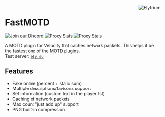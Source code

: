 <img src="https://elytrium.net/src/img/elytrium.webp" alt="Elytrium" align="right">

# FastMOTD

[![Join our Discord](https://img.shields.io/discord/775778822334709780.svg?logo=discord&label=Discord)](https://ely.su/discord)
[![Proxy Stats](https://img.shields.io/bstats/servers/15640?logo=minecraft&label=Servers)](https://bstats.org/plugin/velocity/FastMOTD/15640)
[![Proxy Stats](https://img.shields.io/bstats/players/15640?logo=minecraft&label=Players)](https://bstats.org/plugin/velocity/FastMOTD/15640)

A MOTD plugin for Velocity that caches network packets. This helps it be the fastest one of the MOTD plugins. <br>
Test server: [``ely.su``](https://hotmc.ru/minecraft-server-203216)

## Features

- Fake online (percent + static sum)
- Multiple descriptions/favicons support
- Set information (custom text in the player list)
- Caching of network packets
- Max count "just add up" support
- PNG built-in compression
